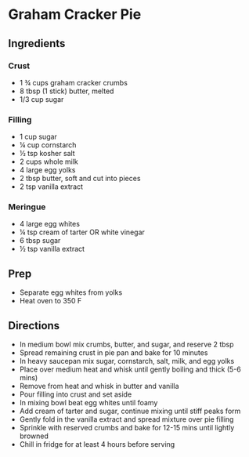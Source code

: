 # Graham Cracker Pie

## Ingredients

### Crust

- 1 ¾ cups graham cracker crumbs
- 8 tbsp (1 stick) butter, melted
- 1/3 cup sugar

### Filling

- 1 cup sugar
- ¼ cup cornstarch
- ½ tsp kosher salt
- 2 cups whole milk
- 4 large egg yolks
- 2 tbsp butter, soft and cut into pieces
- 2 tsp vanilla extract

### Meringue

- 4 large egg whites
- ¼ tsp cream of tarter OR white vinegar
- 6 tbsp sugar
- ½ tsp vanilla extract

## Prep

- Separate egg whites from yolks
- Heat oven to 350 F

## Directions

- In medium bowl mix crumbs, butter, and sugar, and reserve 2 tbsp
- Spread remaining crust in pie pan and bake for 10 minutes
- In heavy saucepan mix sugar, cornstarch, salt, milk, and egg yolks
- Place over medium heat and whisk until gently boiling and thick (5-6 mins)
- Remove from heat and whisk in butter and vanilla
- Pour filling into crust and set aside
- In mixing bowl beat egg whites until foamy
- Add cream of tarter and sugar, continue mixing until stiff peaks form
- Gently fold in the vanilla extract and spread mixture over pie filling
- Sprinkle with reserved crumbs and bake for 12-15 mins until lightly browned
- Chill in fridge for at least 4 hours before serving
